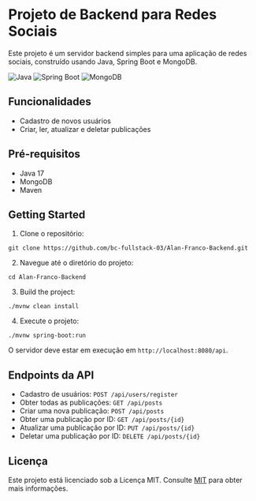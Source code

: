 # Projeto de Backend para Redes Sociais

Este projeto é um servidor backend simples para uma aplicação de redes sociais, construído usando Java, Spring Boot e MongoDB.

![Java](https://img.shields.io/badge/-Java-red?logo=java&style=for-the-badge)
![Spring Boot](https://img.shields.io/badge/-Spring%20Boot-green?logo=spring&style=for-the-badge)
![MongoDB](https://img.shields.io/badge/-MongoDB-blue?logo=mongodb&style=for-the-badge)

## Funcionalidades

- Cadastro de novos usuários
- Criar, ler, atualizar e deletar publicações

## Pré-requisitos

- Java 17
- MongoDB
- Maven

## Getting Started

1. Clone o repositório:
```
git clone https://github.com/bc-fullstack-03/Alan-Franco-Backend.git
```

2. Navegue até o diretório do projeto:
```
cd Alan-Franco-Backend
```

3. Build the project:
```
./mvnw clean install
```

4. Execute o projeto:
```
./mvnw spring-boot:run
```

O servidor deve estar em execução em `http://localhost:8080/api`.

## Endpoints da API

- Cadastro de usuários: `POST /api/users/register`
- Obter todas as publicações: `GET /api/posts`
- Criar uma nova publicação: `POST /api/posts`
- Obter uma publicação por ID: `GET /api/posts/{id}`
- Atualizar uma publicação por ID: `PUT /api/posts/{id}`
- Deletar uma publicação por ID: `DELETE /api/posts/{id}`

## Licença

Este projeto está licenciado sob a Licença MIT. Consulte [MIT](https://choosealicense.com/licenses/mit/) para obter mais informações.

